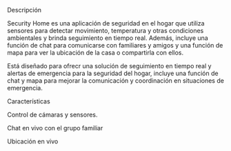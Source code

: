 Descripción

Security Home es una aplicación de seguridad en el hogar que utiliza sensores para detectar movimiento, temperatura y otras condiciones ambientales y brinda seguimiento en tiempo real. Además, incluye una función de chat para comunicarse con familiares y amigos y una función de mapa para ver la ubicación de la casa o compartirla con ellos.

Está diseñado para ofrecr una solución de seguimiento en tiempo real y alertas de emergencia para la seguridad del hogar, incluye una función de chat y mapa para mejorar la comunicación y coordinación en situaciones de emergencia.

Características

Control de cámaras y sensores.

Chat en vivo con el grupo familiar

Ubicación en vivo
